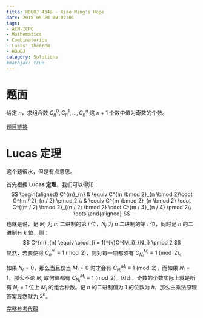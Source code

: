 ```yaml
---
title: HDUOJ 4349 - Xiao Ming's Hope
date: 2018-05-28 00:02:01
tags: 
- ACM-ICPC
- Mathematics
- Combinatorics
- Lucas' Theorem
- HDUOJ
category: Solutions
#mathjax: true
---
```


# 题面

给定 $n$，求组合数 $C^{0}_{n}, C^{1}_{n}, \dots, C^{n}_{n}$ 这 $n + 1$ 个数中值为奇数的个数。

[题目链接](http://acm.hdu.edu.cn/showproblem.php?pid=4349)

# Lucas 定理

这个题很水，但是有点意思。

首先根据 **Lucas 定理**，我们可以得知：
$$
\begin{aligned}
C^{m}_{n} & \equiv C^{m \bmod 2}_{n \bmod 2}\cdot C^{m / 2}_{n / 2} \pmod 2 \\
& \equiv C^{m \bmod 2}_{n \bmod 2} \cdot C^{(m / 2) \bmod 2}_{(n / 2) \bmod 2} \cdot C^{m / 4}_{n / 4} \pmod 2\\
\dots
\end{aligned}
$$
也就是说，记 $M_i$ 为 $m$ 二进制的第 $i$ 位，$N_i$ 为 $n$ 二进制的第 $i$ 位，同时记 $n$ 的二进制有 $k$ 位，则：
$$
C^{m}_{n} \equiv \prod_{i = 1}^{k}C^{M_i}_{N_i} \pmod 2
$$
显然，若要使得 $C^{m}_{n} \equiv 1 \pmod 2$，则对每一项都须有 $C^{M_i}_{N_i} \equiv 1 \pmod 2$。

如果 $N_i = 0$，那么当且仅当 $M_i = 0$ 时才会有 $C^{M_i}_{N_i} \equiv 1 \pmod 2$，而如果 $N_i = 1$，那么不论 $M_i$ 取何值都有 $C^{M_i}_{N_i} \equiv 1 \pmod 2$。因此，奇数的个数实际上就是所有 $N_i = 1$ 位上 $M_i$ 的组合种数。记 $n$ 的二进制值为 $1$ 的位数为 $h$，那么由乘法原理答案显然就为 $2^{h}$。

[完整参考代码](https://github.com/codgician/ACM-ICPC/blob/master/HDUOJ/4349/lucas.cpp)